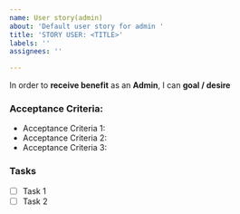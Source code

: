 ```yaml
---
name: User story(admin)
about: 'Default user story for admin '
title: 'STORY USER: <TITLE>'
labels: ''
assignees: ''

---
```


In order to **receive benefit** as an **Admin**, I can **goal / desire**

### Acceptance Criteria:
* Acceptance Criteria 1:
* Acceptance Criteria 2:
* Acceptance Criteria 3:

### Tasks
- [ ] Task 1
- [ ] Task 2
